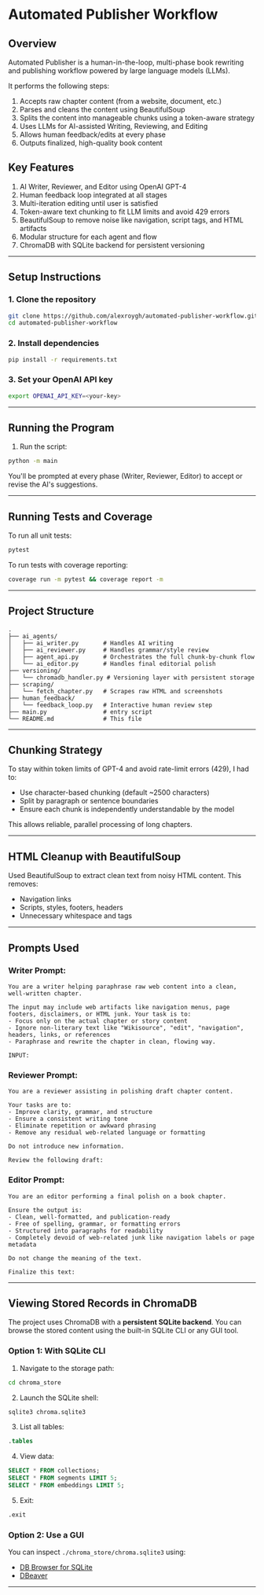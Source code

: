 # Automated Publisher Workflow

## Overview
Automated Publisher is a human-in-the-loop, multi-phase book rewriting and publishing workflow powered by large language models (LLMs).

It performs the following steps:
1. Accepts raw chapter content (from a website, document, etc.)
2. Parses and cleans the content using BeautifulSoup
3. Splits the content into manageable chunks using a token-aware strategy
4. Uses LLMs for AI-assisted Writing, Reviewing, and Editing
5. Allows human feedback/edits at every phase
6. Outputs finalized, high-quality book content

## Key Features
1. AI Writer, Reviewer, and Editor using OpenAI GPT-4
2. Human feedback loop integrated at all stages
3. Multi-iteration editing until user is satisfied
4. Token-aware text chunking to fit LLM limits and avoid 429 errors
5. BeautifulSoup to remove noise like navigation, script tags, and HTML artifacts
6. Modular structure for each agent and flow
7. ChromaDB with SQLite backend for persistent versioning

---

## Setup Instructions

### 1. Clone the repository
```bash
git clone https://github.com/alexroygh/automated-publisher-workflow.git
cd automated-publisher-workflow
```

### 2. Install dependencies
```bash
pip install -r requirements.txt
```

### 3. Set your OpenAI API key
```bash
export OPENAI_API_KEY=<your-key>
```

---

## Running the Program

1. Run the script:
```bash
python -m main
```

You'll be prompted at every phase (Writer, Reviewer, Editor) to accept or revise the AI's suggestions.

---

## Running Tests and Coverage

To run all unit tests:
```bash
pytest
```

To run tests with coverage reporting:
```bash
coverage run -m pytest && coverage report -m
```

---

## Project Structure
```
.
├── ai_agents/
│   ├── ai_writer.py       # Handles AI writing
│   ├── ai_reviewer.py     # Handles grammar/style review
│   ├── agent_api.py       # Orchestrates the full chunk-by-chunk flow
│   └── ai_editor.py       # Handles final editorial polish
├── versioning/
│   └── chromadb_handler.py # Versioning layer with persistent storage
├── scraping/
│   └── fetch_chapter.py   # Scrapes raw HTML and screenshots
├── human_feedback/
│   └── feedback_loop.py   # Interactive human review step
├── main.py                # entry script
└── README.md              # This file
```

---

## Chunking Strategy
To stay within token limits of GPT-4 and avoid rate-limit errors (429), I had to:
- Use character-based chunking (default ~2500 characters)
- Split by paragraph or sentence boundaries
- Ensure each chunk is independently understandable by the model

This allows reliable, parallel processing of long chapters.

---

## HTML Cleanup with BeautifulSoup
Used BeautifulSoup to extract clean text from noisy HTML content. This removes:
- Navigation links
- Scripts, styles, footers, headers
- Unnecessary whitespace and tags

---

## Prompts Used
### Writer Prompt:
```
You are a writer helping paraphrase raw web content into a clean, well-written chapter.

The input may include web artifacts like navigation menus, page footers, disclaimers, or HTML junk. Your task is to:
- Focus only on the actual chapter or story content
- Ignore non-literary text like "Wikisource", "edit", "navigation", headers, links, or references
- Paraphrase and rewrite the chapter in clean, flowing way.

INPUT:
```

### Reviewer Prompt:
```
You are a reviewer assisting in polishing draft chapter content.

Your tasks are to:
- Improve clarity, grammar, and structure
- Ensure a consistent writing tone
- Eliminate repetition or awkward phrasing
- Remove any residual web-related language or formatting

Do not introduce new information.

Review the following draft:
```

### Editor Prompt:
```
You are an editor performing a final polish on a book chapter.

Ensure the output is:
- Clean, well-formatted, and publication-ready
- Free of spelling, grammar, or formatting errors
- Structured into paragraphs for readability
- Completely devoid of web-related junk like navigation labels or page metadata

Do not change the meaning of the text.

Finalize this text:
```

---

## Viewing Stored Records in ChromaDB

The project uses ChromaDB with a **persistent SQLite backend**. You can browse the stored content using the built-in SQLite CLI or any GUI tool.

### Option 1: With SQLite CLI
1. Navigate to the storage path:
```bash
cd chroma_store
```
2. Launch the SQLite shell:
```bash
sqlite3 chroma.sqlite3
```
3. List all tables:
```sql
.tables
```
4. View data:
```sql
SELECT * FROM collections;
SELECT * FROM segments LIMIT 5;
SELECT * FROM embeddings LIMIT 5;
```
5. Exit:
```sql
.exit
```

### Option 2: Use a GUI
You can inspect `./chroma_store/chroma.sqlite3` using:
- [DB Browser for SQLite](https://sqlitebrowser.org/)
- [DBeaver](https://dbeaver.io/)

---
